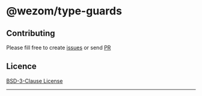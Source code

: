# @wezom/type-guards

## Contributing

Please fill free 
to create [issues](https://github.com/WezomCompany/type-guards/issues) 
or send [PR](https://github.com/WezomCompany/type-guards/pulls)

## Licence

[BSD-3-Clause License](https://github.com/WezomCompany/type-guards/blob/main/LICENSE)

---
